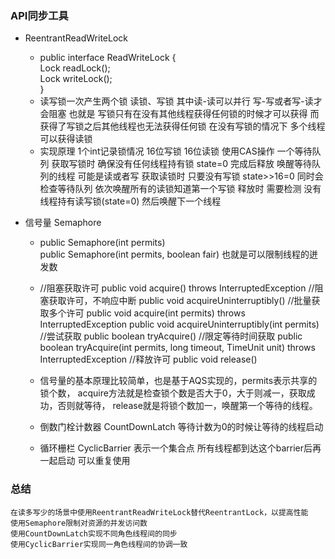 ### API同步工具
* ReentrantReadWriteLock
    * public interface ReadWriteLock {  
          Lock readLock();  
          Lock writeLock();  
      }  
    * 读写锁一次产生两个锁 读锁、写锁 其中读-读可以并行  写-写或者写-读才会阻塞
    也就是 写锁只有在没有其他线程获得任何锁的时候才可以获得  而 获得了写锁之后其他线程也无法获得任何锁
    在没有写锁的情况下 多个线程可以获得读锁
    * 实现原理 1个int记录锁情况 16位写锁  16位读锁 使用CAS操作
    一个等待队列 获取写锁时 确保没有任何线程持有锁 state=0 完成后释放 唤醒等待队列的线程 可能是读或者写
    获取读锁时  只要没有写锁 state>>16=0 同时会检查等待队列 依次唤醒所有的读锁知道第一个写锁
    释放时 需要检测 没有线程持有读写锁(state=0) 然后唤醒下一个线程 

* 信号量 Semaphore
    * public Semaphore(int permits)  
      public Semaphore(int permits, boolean fair)
      也就是可以限制线程的迸发数
    * //阻塞获取许可
      public void acquire() throws InterruptedException
      //阻塞获取许可，不响应中断
      public void acquireUninterruptibly()
      //批量获取多个许可
      public void acquire(int permits) throws InterruptedException
      public void acquireUninterruptibly(int permits)
      //尝试获取
      public boolean tryAcquire()
      //限定等待时间获取
      public boolean tryAcquire(int permits, long timeout, TimeUnit unit) throws InterruptedException
      //释放许可
      public void release()
      
    * 信号量的基本原理比较简单，也是基于AQS实现的，permits表示共享的锁个数，
    acquire方法就是检查锁个数是否大于0，大于则减一，获取成功，否则就等待，
    release就是将锁个数加一，唤醒第一个等待的线程。
    
    * 倒数门栓计数器 CountDownLatch  等待计数为0的时候让等待的线程启动
    * 循环栅栏 CyclicBarrier 表示一个集合点 所有线程都到达这个barrier后再一起启动  可以重复使用
    
### 总结
    在读多写少的场景中使用ReentrantReadWriteLock替代ReentrantLock，以提高性能
    使用Semaphore限制对资源的并发访问数
    使用CountDownLatch实现不同角色线程间的同步
    使用CyclicBarrier实现同一角色线程间的协调一致
